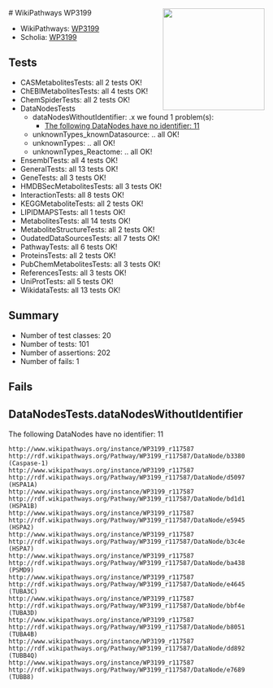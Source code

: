 <img style="float: right; width: 200px" src="https://upload.wikimedia.org/wikipedia/commons/thumb/8/83/Wplogo_with_text_500.png/640px-Wplogo_with_text_500.png" />
# WikiPathways WP3199

* WikiPathways: [WP3199](https://new.wikipathways.org/pathways/WP3199)
* Scholia: [WP3199](https://scholia.toolforge.org/wikipathways/WP3199)
## Tests
* CASMetabolitesTests: all 2 tests OK!
* ChEBIMetabolitesTests: all 4 tests OK!
* ChemSpiderTests: all 2 tests OK!
* DataNodesTests
    * dataNodesWithoutIdentifier: .x we found 1 problem(s):
        * [The following DataNodes have no identifier: 11](#8792c491)
    * unknownTypes_knownDatasource: .. all OK!
    * unknownTypes: .. all OK!
    * unknownTypes_Reactome: .. all OK!
* EnsemblTests: all 4 tests OK!
* GeneralTests: all 13 tests OK!
* GeneTests: all 3 tests OK!
* HMDBSecMetabolitesTests: all 3 tests OK!
* InteractionTests: all 8 tests OK!
* KEGGMetaboliteTests: all 2 tests OK!
* LIPIDMAPSTests: all 1 tests OK!
* MetabolitesTests: all 14 tests OK!
* MetaboliteStructureTests: all 2 tests OK!
* OudatedDataSourcesTests: all 7 tests OK!
* PathwayTests: all 6 tests OK!
* ProteinsTests: all 2 tests OK!
* PubChemMetabolitesTests: all 3 tests OK!
* ReferencesTests: all 3 tests OK!
* UniProtTests: all 5 tests OK!
* WikidataTests: all 13 tests OK!


## Summary

* Number of test classes: 20
* Number of tests: 101
* Number of assertions: 202
* Number of fails: 1

## Fails

<a name="8792c491" />

## DataNodesTests.dataNodesWithoutIdentifier

The following DataNodes have no identifier: 11
```
http://www.wikipathways.org/instance/WP3199_r117587 http://rdf.wikipathways.org/Pathway/WP3199_r117587/DataNode/b3380 (Caspase-1)
http://www.wikipathways.org/instance/WP3199_r117587 http://rdf.wikipathways.org/Pathway/WP3199_r117587/DataNode/d5097 (HSPA1A)
http://www.wikipathways.org/instance/WP3199_r117587 http://rdf.wikipathways.org/Pathway/WP3199_r117587/DataNode/bd1d1 (HSPA1B)
http://www.wikipathways.org/instance/WP3199_r117587 http://rdf.wikipathways.org/Pathway/WP3199_r117587/DataNode/e5945 (HSPA2)
http://www.wikipathways.org/instance/WP3199_r117587 http://rdf.wikipathways.org/Pathway/WP3199_r117587/DataNode/b3c4e (HSPA7)
http://www.wikipathways.org/instance/WP3199_r117587 http://rdf.wikipathways.org/Pathway/WP3199_r117587/DataNode/ba438 (PSMD9)
http://www.wikipathways.org/instance/WP3199_r117587 http://rdf.wikipathways.org/Pathway/WP3199_r117587/DataNode/e4645 (TUBA3C)
http://www.wikipathways.org/instance/WP3199_r117587 http://rdf.wikipathways.org/Pathway/WP3199_r117587/DataNode/bbf4e (TUBA3D)
http://www.wikipathways.org/instance/WP3199_r117587 http://rdf.wikipathways.org/Pathway/WP3199_r117587/DataNode/b8051 (TUBA4B)
http://www.wikipathways.org/instance/WP3199_r117587 http://rdf.wikipathways.org/Pathway/WP3199_r117587/DataNode/dd892 (TUBB4Q)
http://www.wikipathways.org/instance/WP3199_r117587 http://rdf.wikipathways.org/Pathway/WP3199_r117587/DataNode/e7689 (TUBB8)
```

